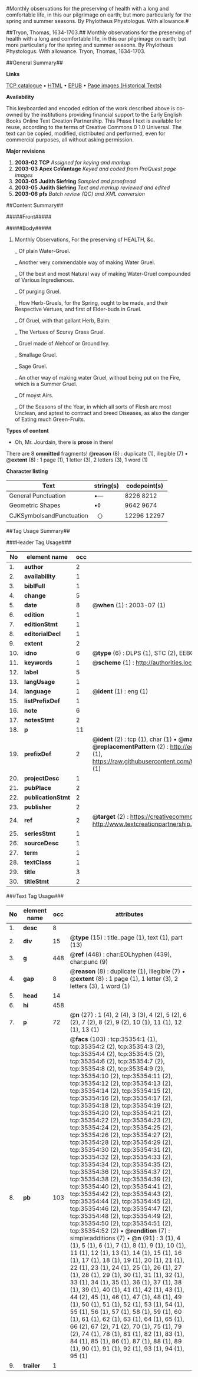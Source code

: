 #Monthly observations for the preserving of health with a long and comfortable life, in this our pilgrimage on earth; but more particularly for the spring and summer seasons. By Phylotheus Phystologus. With allowance.#

##Tryon, Thomas, 1634-1703.##
Monthly observations for the preserving of health with a long and comfortable life, in this our pilgrimage on earth; but more particularly for the spring and summer seasons. By Phylotheus Phystologus. With allowance.
Tryon, Thomas, 1634-1703.

##General Summary##

**Links**

[TCP catalogue](http://www.ota.ox.ac.uk/tcp/)  • 
[HTML](http://tei.it.ox.ac.uk/tcp/Texts-HTML/free/A63/A63801.html)  • 
[EPUB](http://tei.it.ox.ac.uk/tcp/Texts-EPUB/free/A63/A63801.epub) • 
[Page images (Historical Texts)](https://data.historicaltexts.jisc.ac.uk/view?pubId=eebo-99830892e&pageId=eebo-99830892e-35354-1)

**Availability**

This keyboarded and encoded edition of the
	       work described above is co-owned by the institutions
	       providing financial support to the Early English Books
	       Online Text Creation Partnership. This Phase I text is
	       available for reuse, according to the terms of Creative
	       Commons 0 1.0 Universal. The text can be copied,
	       modified, distributed and performed, even for
	       commercial purposes, all without asking permission.

**Major revisions**

1. __2003-02__ __TCP__ *Assigned for keying and markup*
1. __2003-03__ __Apex CoVantage__ *Keyed and coded from ProQuest page images*
1. __2003-05__ __Judith Siefring__ *Sampled and proofread*
1. __2003-05__ __Judith Siefring__ *Text and markup reviewed and edited*
1. __2003-06__ __pfs__ *Batch review (QC) and XML conversion*

##Content Summary##

#####Front#####

#####Body#####

1. Monthly Observations, For the preserving of HEALTH, &c.

    _ Of plain Water-Gruel.

    _ Another very commendable way of making Water Gruel.

    _ Of the best and most Natural way of making Water-Gruel compounded of Various Ingrediences.

    _ Of purging Gruel.

    _ How Herb-Gruels, for the Spring, ought to be made, and their Respective Vertues, and first of Elder-buds in Gruel.

    _ Of Gruel, with that gallant Herb, Balm.

    _ The Vertues of Scurvy Grass Gruel.

    _ Gruel made of Alehoof or Ground Ivy.

    _ Smallage Gruel.

    _ Sage Gruel.

    _ An other way of making water Gruel, without being put on the Fire, which is a Summer Gruel.

    _ Of moyst Airs.

    _ Of the Seasons of the Year, in which all sorts of Flesh are most Unclean, and aptest to contract and breed Diseases, as also the danger of Eating much Green-Fruits.

**Types of content**

  * Oh, Mr. Jourdain, there is **prose** in there!

There are 8 **ommitted** fragments! 
 @__reason__ (8) : duplicate (1), illegible (7)  •  @__extent__ (8) : 1 page (1), 1 letter (3), 2 letters (3), 1 word (1)

**Character listing**


|Text|string(s)|codepoint(s)|
|---|---|---|
|General Punctuation|•—|8226 8212|
|Geometric Shapes|▪◊|9642 9674|
|CJKSymbolsandPunctuation|〈〉|12296 12297|

##Tag Usage Summary##

###Header Tag Usage###

|No|element name|occ|attributes|
|---|---|---|---|
|1.|__author__|2||
|2.|__availability__|1||
|3.|__biblFull__|1||
|4.|__change__|5||
|5.|__date__|8| @__when__ (1) : 2003-07 (1)|
|6.|__edition__|1||
|7.|__editionStmt__|1||
|8.|__editorialDecl__|1||
|9.|__extent__|2||
|10.|__idno__|6| @__type__ (6) : DLPS (1), STC (2), EEBO-CITATION (1), PROQUEST (1), VID (1)|
|11.|__keywords__|1| @__scheme__ (1) : http://authorities.loc.gov/ (1)|
|12.|__label__|5||
|13.|__langUsage__|1||
|14.|__language__|1| @__ident__ (1) : eng (1)|
|15.|__listPrefixDef__|1||
|16.|__note__|6||
|17.|__notesStmt__|2||
|18.|__p__|11||
|19.|__prefixDef__|2| @__ident__ (2) : tcp (1), char (1)  •  @__matchPattern__ (2) : ([0-9\-]+):([0-9IVX]+) (1), (.+) (1)  •  @__replacementPattern__ (2) : http://eebo.chadwyck.com/downloadtiff?vid=$1&page=$2 (1), https://raw.githubusercontent.com/textcreationpartnership/Texts/master/tcpchars.xml#$1 (1)|
|20.|__projectDesc__|1||
|21.|__pubPlace__|2||
|22.|__publicationStmt__|2||
|23.|__publisher__|2||
|24.|__ref__|2| @__target__ (2) : https://creativecommons.org/publicdomain/zero/1.0/ (1), http://www.textcreationpartnership.org/docs/. (1)|
|25.|__seriesStmt__|1||
|26.|__sourceDesc__|1||
|27.|__term__|1||
|28.|__textClass__|1||
|29.|__title__|3||
|30.|__titleStmt__|2||


###Text Tag Usage###

|No|element name|occ|attributes|
|---|---|---|---|
|1.|__desc__|8||
|2.|__div__|15| @__type__ (15) : title_page (1), text (1), part (13)|
|3.|__g__|448| @__ref__ (448) : char:EOLhyphen (439), char:punc (9)|
|4.|__gap__|8| @__reason__ (8) : duplicate (1), illegible (7)  •  @__extent__ (8) : 1 page (1), 1 letter (3), 2 letters (3), 1 word (1)|
|5.|__head__|14||
|6.|__hi__|458||
|7.|__p__|72| @__n__ (27) : 1 (4), 2 (4), 3 (3), 4 (2), 5 (2), 6 (2), 7 (2), 8 (2), 9 (2), 10 (1), 11 (1), 12 (1), 13 (1)|
|8.|__pb__|103| @__facs__ (103) : tcp:35354:1 (1), tcp:35354:2 (2), tcp:35354:3 (2), tcp:35354:4 (2), tcp:35354:5 (2), tcp:35354:6 (2), tcp:35354:7 (2), tcp:35354:8 (2), tcp:35354:9 (2), tcp:35354:10 (2), tcp:35354:11 (2), tcp:35354:12 (2), tcp:35354:13 (2), tcp:35354:14 (2), tcp:35354:15 (2), tcp:35354:16 (2), tcp:35354:17 (2), tcp:35354:18 (2), tcp:35354:19 (2), tcp:35354:20 (2), tcp:35354:21 (2), tcp:35354:22 (2), tcp:35354:23 (2), tcp:35354:24 (2), tcp:35354:25 (2), tcp:35354:26 (2), tcp:35354:27 (2), tcp:35354:28 (2), tcp:35354:29 (2), tcp:35354:30 (2), tcp:35354:31 (2), tcp:35354:32 (2), tcp:35354:33 (2), tcp:35354:34 (2), tcp:35354:35 (2), tcp:35354:36 (2), tcp:35354:37 (2), tcp:35354:38 (2), tcp:35354:39 (2), tcp:35354:40 (2), tcp:35354:41 (2), tcp:35354:42 (2), tcp:35354:43 (2), tcp:35354:44 (2), tcp:35354:45 (2), tcp:35354:46 (2), tcp:35354:47 (2), tcp:35354:48 (2), tcp:35354:49 (2), tcp:35354:50 (2), tcp:35354:51 (2), tcp:35354:52 (2)  •  @__rendition__ (7) : simple:additions (7)  •  @__n__ (91) : 3 (1), 4 (1), 5 (1), 6 (1), 7 (1), 8 (1), 9 (1), 10 (1), 11 (1), 12 (1), 13 (1), 14 (1), 15 (1), 16 (1), 17 (1), 18 (1), 19 (1), 20 (1), 21 (1), 22 (1), 23 (1), 24 (1), 25 (1), 26 (1), 27 (1), 28 (1), 29 (1), 30 (1), 31 (1), 32 (1), 33 (1), 34 (1), 35 (1), 36 (1), 37 (1), 38 (1), 39 (1), 40 (1), 41 (1), 42 (1), 43 (1), 44 (2), 45 (1), 46 (1), 47 (1), 48 (1), 49 (1), 50 (1), 51 (1), 52 (1), 53 (1), 54 (1), 55 (1), 56 (1), 57 (1), 58 (1), 59 (1), 60 (1), 61 (1), 62 (1), 63 (1), 64 (1), 65 (1), 66 (2), 67 (2), 71 (2), 70 (1), 75 (1), 79 (2), 74 (1), 78 (1), 81 (1), 82 (1), 83 (1), 84 (1), 85 (1), 86 (1), 87 (1), 88 (1), 89 (1), 90 (1), 91 (1), 92 (1), 93 (1), 94 (1), 95 (1)|
|9.|__trailer__|1||
